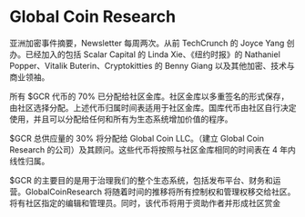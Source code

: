 # 

# Global Coin Research

亚洲加密事件摘要，Newsletter 每周两次。从前 TechCrunch 的 Joyce Yang 创办。已经加入的包括 Scalar Capital 的 Linda Xie、《纽约时报》的 Nathaniel Popper、Vitalik Buterin、Cryptokitties 的 Benny Giang 以及其他加密、技术与商业领袖。

所有 $GCR 代币的 70% 已分配给社区金库。社区金库以多重签名的形式保存，由社区选择分配。上述代币归属时间表适用于社区金库。国库代币由社区自行决定使用，并且可以分配给任何和所有为生态系统增加价值的程序。

$GCR 总供应量的 30% 将分配给 Global Coin LLC。（建立 Global Coin Research 的公司）及其顾问。这些代币将按照与社区金库相同的时间表在 4 年内线性归属。

$GCR 的主要目的是用于治理我们的整个生态系统，包括发布平台、财务和运营。GlobalCoinResearch 将随着时间的推移将所有控制权和管理权移交给社区。将有社区指定的编辑和管理员。同时，该代币将用于资助作者并形成社区赏金

